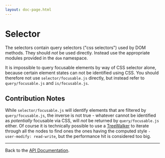 ```yaml
---
layout: doc-page.html
---
```


# Selector

The selectors contain query selectors ("css selectors") used by DOM methods. They should *not* be used directly. Instead use the appropriate modules provided in the `dom` namespace.

It is impossible to query focusable elements by way of CSS selector alone, because certain element states can not be identified using CSS. You should therefore not use `selector/focusable.js` directly, but instead refer to `query/focusable.js` and `is/focusable.js`.


## Contribution Notes

While `selector/focusable.js` will identify elements that are filtered by `query/focusable.js`, the inverse is not true - whatever cannot be identified as *potentially* focusable via CSS, will *not* be returned by `query/focusable.js` either. Of course it is technically possible to use a [TreeWalker](https://developer.mozilla.org/en-US/docs/Web/API/TreeWalker) to iterate through all the nodes to find ones the ones having the computed style `-user-modify: read-write`, but the performance hit is considered too big.


---

Back to the [API Documentation](./README.md).
